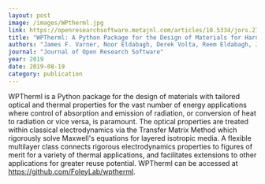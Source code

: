 ```yaml
---
layout: post
image: /images/WPtherml.jpg
link: https://openresearchsoftware.metajnl.com/articles/10.5334/jors.271/ 
title: "WPTherml: A Python Package for the Design of Materials for Harnessing Heat"
authors: "James F. Varner, Noor Eldabagh, Derek Volta, Reem Eldabagh, Jonathan J. Foley IV" 
journal: "Journal of Open Research Software"
year: 2019
date: 2019-08-19
category: publication
---
```

WPTherml is a Python package for the design of materials with tailored optical and thermal properties for the
vast number of energy applications where control of absorption and emission of radiation, or conversion of
heat to radiation or vice versa, is paramount. The optical properties are treated within classical
electrodynamics via the Transfer Matrix Method which rigorously solve Maxwell's equations for layered
isotropic media. A flexible multilayer class connects rigorous electrodynamics properties to figures of merit for
a variety of thermal applications, and facilitates extensions to other applications for greater reuse potential.
WPTherml can be accessed at https://github.com/FoleyLab/wptherml.
